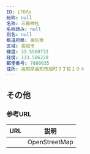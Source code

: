 ```yaml
---
ID: i7Ofp
総称: null
名称: 三鈴神社
名称読み: null
別名: null
都道府県: 高知県
区域: 高知市
緯度: 33.5560732
経度: 133.506228
郵便番号: 7800935
住所: 高知県高知市旭町３丁目１０４
---
```


## その他

### 参考URL

| URL | 説明          |
| --- | ------------- |
|     | OpenStreetMap |
